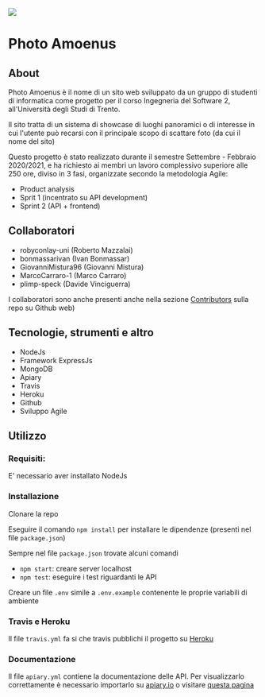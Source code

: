 ![](https://travis-ci.com/robyconlay-uni/Photo-Amoenus.svg?token=fvKtL7ZqYB3fRRxzP5pT&branch=main)
# Photo Amoenus

## About

Photo Amoenus è il nome di un sito web sviluppato da un gruppo di studenti di informatica come progetto per il corso  Ingegneria del Software 2, all'Università degli Studi di Trento. 

Il sito tratta di un sistema di showcase di luoghi panoramici o di interesse in cui l'utente può recarsi con il principale scopo di scattare foto (da cui il nome del sito) 

Questo progetto è stato realizzato durante il semestre Settembre - Febbraio 2020/2021, e ha richiesto ai membri un lavoro complessivo superiore alle 250 ore, diviso in 3 fasi, organizzate secondo la metodologia Agile:
- Product analysis
- Sprit 1 (incentrato su API development)
- Sprint 2 (API + frontend)

## Collaboratori 

- robyconlay-uni (Roberto Mazzalai)
- bonmassarivan (Ivan Bonmassar)
- GiovanniMistura96 (Giovanni Mistura)
- MarcoCarraro-1 (Marco Carraro)
- plimp-speck (Davide Vinciguerra)

I collaboratori sono anche presenti anche nella sezione [Contributors](https://github.com/robyconlay-uni/Photo-Amoenus/graphs/contributors) sulla repo su Github web)


## Tecnologie, strumenti e altro 

- NodeJs
- Framework ExpressJs
- MongoDB
- Apiary
- Travis
- Heroku
- Github
- Sviluppo Agile

## Utilizzo 

### Requisiti: 

E' necessario aver installato NodeJs

### Installazione

Clonare la repo

Eseguire il comando `npm install` per installare le dipendenze (presenti nel file `package.json`)

Sempre nel file `package.json` trovate alcuni comandi
- `npm start`: creare server localhost
- `npm test`: eseguire i test riguardanti le API 

Creare un file `.env` simile a `.env.example` contenente le proprie variabili di ambiente  


### Travis e Heroku

Il file `travis.yml` fa si che travis pubblichi il progetto su [Heroku](https://photo-amoenus.herokuapp.com/)

### Documentazione

Il file `apiary.yml` contiene la documentazione delle API. Per visualizzarlo correttamente è necessario importarlo su [apiary.io](https://apiary.io/) o visitare [questa pagina](https://app.apiary.io/assignementsapi30)